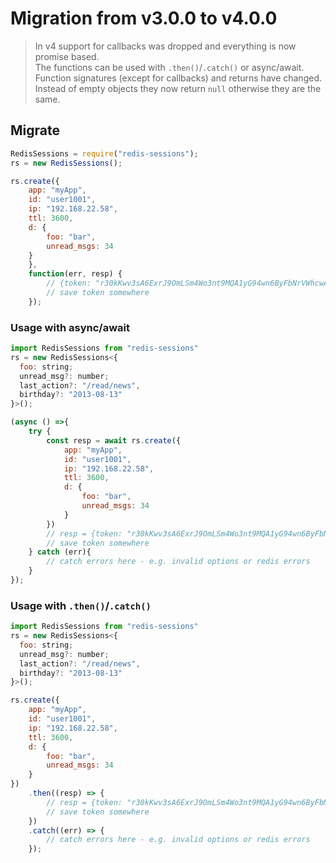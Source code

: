 # Migration from v3.0.0 to v4.0.0

 > In v4 support for callbacks was dropped and everything is now promise based.\
 > The functions can be used with `.then()`/`.catch()` or async/await.\
 > Function signatures (except for callbacks) and returns have changed. Instead of empty objects they now return `null` otherwise they are the same.

## Migrate

```javascript
RedisSessions = require("redis-sessions");
rs = new RedisSessions();

rs.create({
	app: "myApp",
	id: "user1001",
	ip: "192.168.22.58",
	ttl: 3600,
	d: { 
		foo: "bar",
		unread_msgs: 34
	}
	},
	function(err, resp) {
		// {token: "r30kKwv3sA6ExrJ9OmLSm4Wo3nt9MQA1yG94wn6ByFbNrVWhcwAyOM7Zhfxqh8fe"}
		// save token somewhere
	});
```

### Usage with async/await

```javascript
import RedisSessions from "redis-sessions"
rs = new RedisSessions<{
  foo: string;
  unread_msg?: number;
  last_action?: "/read/news",
  birthday?: "2013-08-13"
}>();

(async () =>{
	try {
		const resp = await rs.create({
			app: "myApp",
			id: "user1001",
			ip: "192.168.22.58",
			ttl: 3600,
			d: { 
				foo: "bar",
				unread_msgs: 34
			}
		})
		// resp = {token: "r30kKwv3sA6ExrJ9OmLSm4Wo3nt9MQA1yG94wn6ByFbNrVWhcwAyOM7Zhfxqh8fe"}
		// save token somewhere
	} catch (err){
		// catch errors here - e.g. invalid options or redis errors
	}
});
```

### Usage with `.then()`/`.catch()`

```javascript
import RedisSessions from "redis-sessions"
rs = new RedisSessions<{
  foo: string;
  unread_msg?: number;
  last_action?: "/read/news",
  birthday?: "2013-08-13"
}>();

rs.create({
	app: "myApp",
	id: "user1001",
	ip: "192.168.22.58",
	ttl: 3600,
	d: { 
		foo: "bar",
		unread_msgs: 34
	}
})
	.then((resp) => {
		// resp = {token: "r30kKwv3sA6ExrJ9OmLSm4Wo3nt9MQA1yG94wn6ByFbNrVWhcwAyOM7Zhfxqh8fe"}
		// save token somewhere
	})
	.catch((err) => {
		// catch errors here - e.g. invalid options or redis errors
	});
```